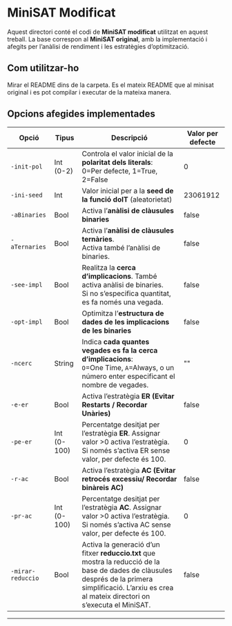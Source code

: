 # MiniSAT Modificat

Aquest directori conté el codi de **MiniSAT modificat** utilitzat en aquest treball. La base correspon al **MiniSAT original**, amb la implementació i afegits per l’anàlisi de rendiment i les estratègies d’optimització.

## Com utilitzar-ho
Mirar el README dins de la carpeta. Es el mateix README que al minisat original i es pot compilar i executar de la mateixa manera.

## Opcions afegides implementades

| Opció | Tipus | Descripció | Valor per defecte |
|---|---|---|---|
| `-init-pol` | Int (0-2) | Controla el valor inicial de la **polaritat dels literals**:<br>0=Per defecte, 1=True, 2=False | 0 |
| `-ini-seed` | Int | Valor inicial per a la **seed de la funció doIT** (aleatorietat) | 23061912 |
| `-aBinaries` | Bool | Activa l’**anàlisi de clàusules binaries** | false |
| `-aTernaries` | Bool | Activa l’**anàlisi de clàusules ternàries**.<br>Activa també l’anàlisi de binaries. | false |
| `-see-impl` | Bool | Realitza la **cerca d’implicacions**. També activa anàlisi de binaries.<br>Si no s’especifica quantitat, es fa només una vegada. | false |
| `-opt-impl` | Bool | Optimitza l’**estructura de dades de les implicacions de les binaries** | false |
| `-ncerc` | String | Indica **cada quantes vegades es fa la cerca d’implicacions**:<br>`O`=One Time, `A`=Always, o un número enter especificant el nombre de vegades. | "" |
| `-e-er` | Bool | Activa l’estratègia **ER (Evitar Restarts / Recordar Unàries)** | false |
| `-pe-er` | Int (0-100) | Percentatge desitjat per l’estratègia **ER**. Assignar valor >0 activa l’estratègia. Si només s’activa ER sense valor, per defecte és 100. | 0 |
| `-r-ac` | Bool | Activa l’estratègia **AC (Evitar retrocés excessiu/ Recordar binàreis AC)** | false |
| `-pr-ac` | Int (0-100) | Percentatge desitjat per l’estratègia **AC**. Assignar valor >0 activa l’estratègia. Si només s’activa AC sense valor, per defecte és 100. | 0 |
| `-mirar-reduccio` | Bool | Activa la generació d’un fitxer **reduccio.txt** que mostra la reducció de la base de dades de clàusules després de la primera simplificació. L’arxiu es crea al mateix directori on s’executa el MiniSAT. | false |

---

